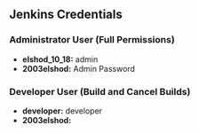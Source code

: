 ## Jenkins Credentials

### Administrator User (Full Permissions)

- **elshod_10_18:** admin
- **2003elshod:** Admin Password

### Developer User (Build and Cancel Builds)

- **developer:** developer
- **2003elshod:** 
